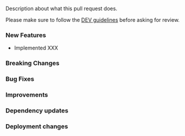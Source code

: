 Description about what this pull request does.

Please make sure to follow the [DEV guidelines](https://gen3.org/resources/developer/dev-introduction/) before asking for review.

### New Features

- Implemented XXX

### Breaking Changes


### Bug Fixes


### Improvements


### Dependency updates


### Deployment changes

